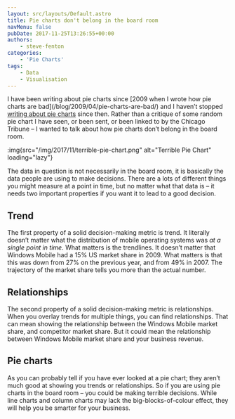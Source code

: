 ```yaml
---
layout: src/layouts/Default.astro
title: Pie charts don't belong in the board room
navMenu: false
pubDate: 2017-11-25T13:26:55+00:00
authors:
    - steve-fenton
categories:
    - 'Pie Charts'
tags:
    - Data
    - Visualisation
---
```


I have been writing about pie charts since [2009 when I wrote how pie charts are bad]\(/blog/2009/04/pie-charts-are-bad/) and I haven’t stopped [writing about pie charts](/category/pie-charts/) since then. Rather than a critique of some random pie chart I have seen, or been sent, or been linked to by the Chicago Tribune – I wanted to talk about how pie charts don’t belong in the board room.

:img{src="/img/2017/11/terrible-pie-chart.png" alt="Terrible Pie Chart" loading="lazy"}

The data in question is not necessarily in the board room, it is basically the data people are using to make decisions. There are a lots of different things you might measure at a point in time, but no matter what that data is – it needs two important properties if you want it to lead to a good decision.

## Trend

The first property of a solid decision-making metric is trend. It literally doesn’t matter what the distribution of mobile operating systems was *at a single point in time*. What matters is the trendlines. It doesn’t matter that Windows Mobile had a 15% US market share in 2009. What matters is that this was down from 27% on the previous year, and from 49% in 2007. The trajectory of the market share tells you more than the actual number.

## Relationships

The second property of a solid decision-making metric is relationships. When you overlay trends for multiple things, you can find relationships. That can mean showing the relationship between the Windows Mobile market share, and competitor market share. But it could mean the relationship between Windows Mobile market share and your business revenue.

## Pie charts

As you can probably tell if you have ever looked at a pie chart; they aren’t much good at showing you trends or relationships. So if you are using pie charts in the board room – you could be making terrible decisions. While line charts and column charts may lack the big-blocks-of-colour effect, they will help you be smarter for your business.